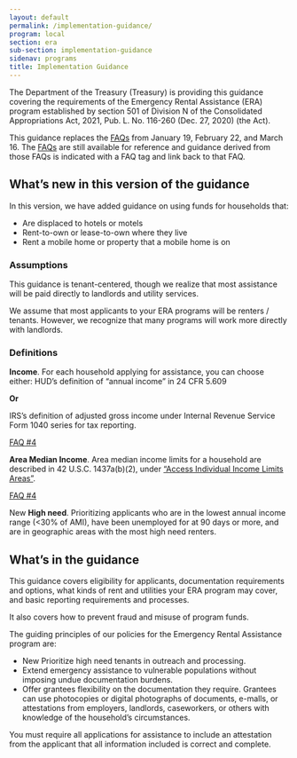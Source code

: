 ```yaml
---
layout: default
permalink: /implementation-guidance/
program: local
section: era
sub-section: implementation-guidance
sidenav: programs
title: Implementation Guidance
---
```


The Department of the Treasury (Treasury) is providing this guidance covering the requirements of the Emergency Rental Assistance (ERA) program established by section 501 of Division N of the Consolidated Appropriations Act, 2021, Pub. L. No. 116-260 (Dec. 27, 2020) (the Act). 

This guidance replaces the [FAQs](faqs/) from January 19, February 22, and March 16. The [FAQs](faqs/) are still available for reference and guidance derived from those FAQs is indicated with a <span class="usa-tag">FAQ</span> tag and link back to that FAQ.

## What’s new in this version of the guidance

In this version, we have added guidance on using funds for households that:

*	Are displaced to hotels or motels 
*	Rent-to-own or lease-to-own where they live
*	Rent a mobile home or property that a mobile home is on
 
### Assumptions

This guidance is tenant-centered, though we realize that most assistance will be paid directly to landlords and utility services. 

We assume that most applicants to your ERA programs will be renters / tenants. However, we recognize that many programs will work more directly with landlords.  

### Definitions

**Income**. For each household applying for assistance, you can choose either: 
HUD’s definition of “annual income” in 24 CFR 5.609 

**Or**

IRS’s definition of adjusted gross income under Internal Revenue Service Form 1040 series for tax reporting. 

<a href="{{ site.baseurl }}/implementation-guidance/faqs#4" class="era-guidance__faq-reference"><span class="usa-tag">FAQ #4</span></a>

**Area Median Income**. Area median income limits for a household are described in 42 U.S.C. 1437a(b)(2), under [“Access Individual Income Limits Areas”](https://www.huduser.gov/portal/datasets/il.html).

<a href="{{ site.baseurl }}/implementation-guidance/faqs#4" class="era-guidance__faq-reference"><span class="usa-tag">FAQ #4</span></a>

<span class="usa-tag usa-tag--new">New</span> **High need**. Prioritizing applicants who are in the lowest annual income range (&lt;30% of AMI), have been unemployed for at 90 days or more, and are in geographic areas with the most high need renters.    

## What’s in the guidance

This guidance covers eligibility for applicants, documentation requirements and options, what kinds of rent and utilities your ERA program may cover, and basic reporting requirements and processes. 

It also covers how to prevent fraud and misuse of program funds. 

The guiding principles of our policies for the Emergency Rental Assistance program are: 

*	<span class="usa-tag usa-tag--new">New</span> Prioritize high need tenants in outreach and processing. 
*	Extend emergency assistance to vulnerable populations without imposing undue documentation burdens. 
*	Offer grantees flexibility on the documentation they require. Grantees can use photocopies or digital photographs of documents, e-malls, or attestations from employers, landlords, caseworkers, or others with knowledge of the household’s circumstances. 

You must require all applications for assistance to include an attestation from the applicant that all information included is correct and complete. 

